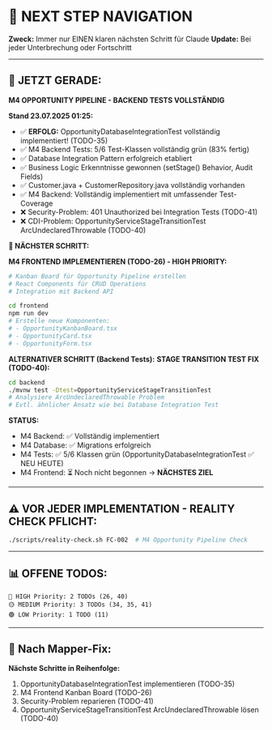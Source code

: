 # 🧭 NEXT STEP NAVIGATION

**Zweck:** Immer nur EINEN klaren nächsten Schritt für Claude
**Update:** Bei jeder Unterbrechung oder Fortschritt

---

## 🎯 JETZT GERADE:

**M4 OPPORTUNITY PIPELINE - BACKEND TESTS VOLLSTÄNDIG**

**Stand 23.07.2025 01:25:**
- ✅ **ERFOLG:** OpportunityDatabaseIntegrationTest vollständig implementiert! (TODO-35)
- ✅ M4 Backend Tests: 5/6 Test-Klassen vollständig grün (83% fertig)
- ✅ Database Integration Pattern erfolgreich etabliert
- ✅ Business Logic Erkenntnisse gewonnen (setStage() Behavior, Audit Fields)
- ✅ Customer.java + CustomerRepository.java vollständig vorhanden
- ✅ M4 Backend: Vollständig implementiert mit umfassender Test-Coverage
- ❌ Security-Problem: 401 Unauthorized bei Integration Tests (TODO-41)
- ❌ CDI-Problem: OpportunityServiceStageTransitionTest ArcUndeclaredThrowable (TODO-40)

**🚀 NÄCHSTER SCHRITT:**

**M4 FRONTEND IMPLEMENTIEREN (TODO-26) - HIGH PRIORITY:**
```bash
# Kanban Board für Opportunity Pipeline erstellen
# React Components für CRUD Operations
# Integration mit Backend API

cd frontend
npm run dev
# Erstelle neue Komponenten:
# - OpportunityKanbanBoard.tsx
# - OpportunityCard.tsx
# - OpportunityForm.tsx
```

**ALTERNATIVER SCHRITT (Backend Tests):**
**STAGE TRANSITION TEST FIX (TODO-40):**
```bash
cd backend
./mvnw test -Dtest=OpportunityServiceStageTransitionTest
# Analysiere ArcUndeclaredThrowable Problem
# Evtl. ähnlicher Ansatz wie bei Database Integration Test
```

**STATUS:**
- M4 Backend: ✅ Vollständig implementiert
- M4 Database: ✅ Migrations erfolgreich 
- M4 Tests: ✅ 5/6 Klassen grün (OpportunityDatabaseIntegrationTest ✅ NEU HEUTE)
- M4 Frontend: ⏳ Noch nicht begonnen → **NÄCHSTES ZIEL**

---

## ⚠️ VOR JEDER IMPLEMENTATION - REALITY CHECK PFLICHT:
```bash
./scripts/reality-check.sh FC-002  # M4 Opportunity Pipeline Check
```

---

## 📊 OFFENE TODOS:
```
🔴 HIGH Priority: 2 TODOs (26, 40)
🟡 MEDIUM Priority: 3 TODOs (34, 35, 41)
🟢 LOW Priority: 1 TODO (11)
```

---

## 🚀 Nach Mapper-Fix:
**Nächste Schritte in Reihenfolge:**
1. OpportunityDatabaseIntegrationTest implementieren (TODO-35)
2. M4 Frontend Kanban Board (TODO-26)
3. Security-Problem reparieren (TODO-41)
4. OpportunityServiceStageTransitionTest ArcUndeclaredThrowable lösen (TODO-40)